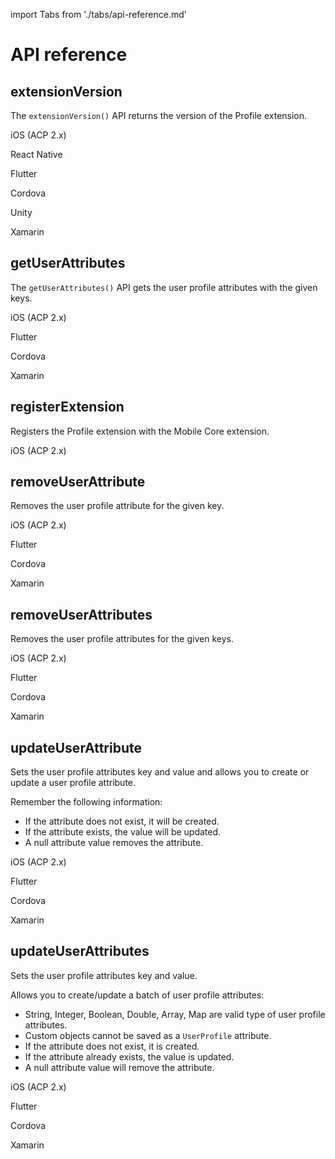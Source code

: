 import Tabs from './tabs/api-reference.md'

# API reference

## extensionVersion

The `extensionVersion()` API returns the version of the Profile extension.

<TabsBlock orientation="horizontal" slots="heading, content" repeat="6"/>

iOS (ACP 2.x)

<Tabs query="platform=ios-acp&api=extension-version"/>

React Native

<Tabs query="platform=react-native&api=extension-version"/>

Flutter

<Tabs query="platform=flutter&api=extension-version"/>

Cordova

<Tabs query="platform=cordova&api=extension-version"/>

Unity

<Tabs query="platform=unity&api=extension-version"/>

Xamarin

<Tabs query="platform=xamarin&api=extension-version"/>

## getUserAttributes

The `getUserAttributes()` API gets the user profile attributes with the given keys.

<TabsBlock orientation="horizontal" slots="heading, content" repeat="4"/>

iOS (ACP 2.x)

<Tabs query="platform=ios-acp&api=get-user-attributes"/>

Flutter

<Tabs query="platform=flutter&api=get-user-attributes"/>

Cordova

<Tabs query="platform=cordova&api=get-user-attributes"/>

Xamarin

<Tabs query="platform=xamarin&api=get-user-attributes"/>


## registerExtension

Registers the Profile extension with the Mobile Core extension.

<TabsBlock orientation="horizontal" slots="heading, content" repeat="1"/>

iOS (ACP 2.x)

<Tabs query="platform=ios-acp&api=register-extension"/>

## removeUserAttribute

Removes the user profile attribute for the given key.

<TabsBlock orientation="horizontal" slots="heading, content" repeat="4"/>

iOS (ACP 2.x)

<Tabs query="platform=ios-acp&api=remove-user-attribute"/>

Flutter

<Tabs query="platform=flutter&api=remove-user-attribute"/>

Cordova

<Tabs query="platform=cordova&api=remove-user-attribute"/>

Xamarin

<Tabs query="platform=xamarin&api=remove-user-attribute"/>

## removeUserAttributes

Removes the user profile attributes for the given keys.

<TabsBlock orientation="horizontal" slots="heading, content" repeat="4"/>

iOS (ACP 2.x)

<Tabs query="platform=ios-acp&api=remove-user-attributes"/>

Flutter

<Tabs query="platform=flutter&api=remove-user-attributes"/>

Cordova

<Tabs query="platform=cordova&api=remove-user-attributes"/>

Xamarin

<Tabs query="platform=xamarin&api=remove-user-attributes"/>

## updateUserAttribute

Sets the user profile attributes key and value and allows you to create or update a user profile attribute.

Remember the following information:

* If the attribute does not exist, it will be created.
* If the attribute exists, the value will be updated.
* A null attribute value removes the attribute.

<TabsBlock orientation="horizontal" slots="heading, content" repeat="4"/>

iOS (ACP 2.x)

<Tabs query="platform=ios-acp&api=update-user-attribute"/>

Flutter

<Tabs query="platform=flutter&api=update-user-attribute"/>

Cordova

<Tabs query="platform=cordova&api=update-user-attribute"/>

Xamarin

<Tabs query="platform=xamarin&api=update-user-attribute"/>

## updateUserAttributes

Sets the user profile attributes key and value.

Allows you to create/update a batch of user profile attributes:

* String, Integer, Boolean, Double, Array, Map are valid type of user profile attributes.
* Custom objects cannot be saved as a `UserProfile` attribute.
* If the attribute does not exist, it is created.
* If the attribute already exists, the value is updated.
* A null attribute value will remove the attribute.

<TabsBlock orientation="horizontal" slots="heading, content" repeat="4"/>

iOS (ACP 2.x)

<Tabs query="platform=ios-acp&api=update-user-attributes"/>

Flutter

<Tabs query="platform=flutter&api=update-user-attributes"/>

Cordova

<Tabs query="platform=cordova&api=update-user-attributes"/>

Xamarin

<Tabs query="platform=xamarin&api=update-user-attributes"/>